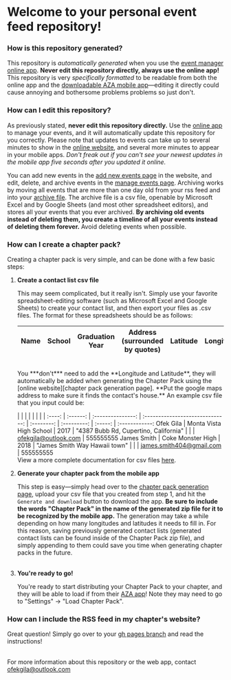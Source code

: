 # Welcome to your personal event feed repository!
### How is this repository generated?
This repository is *automatically generated* when you use the [event manager online app]. **Never edit this repository directly, always use the online app!** This repository is very *specifically formatted* to be readable from both the online app and the [downloadable AZA mobile app][gplay aza app]&mdash;editing it directly could cause annoying and bothersome problems problems so just don't.
### How can I edit this repository?
As previously stated, **never edit this repository directly.** Use the [online app][event manager online app] to manage your events, and it will automatically update this repository for you correctly. Please note that updates to events can take up to several minutes to show in the [online website], and several more minutes to appear in your mobile apps. *Don't freak out if you can't see your newest updates in the mobile app five seconds after you updated it online.*

You can add new events in the [add new events page] in the website, and edit, delete, and archive events in the [manage events page]. Archiving works by moving all events that are more than one day old from your rss feed and into your [archive file]. The archive file is a csv file, openable by Microsoft Excel and by Google Sheets (and most other spreadsheet editors), and stores all your events that you ever archived. **By archiving old events instead of deleting them, you create a timeline of all your events instead of deleting them forever.** Avoid deleting events when possible.
### How can I create a chapter pack?
Creating a chapter pack is very simple, and can be done with a few basic steps:

1. **Create a contact list csv file**
    
    This may seem complicated, but it really isn't. Simply use your favorite spreadsheet-editing software (such as Microsoft Excel and Google Sheets) to create your contact list, and then export your files as .csv files.
    The format for these spreadsheets should be as follows:  
    
    Name | School | Graduation Year | Address (surrounded by quotes) | Latitude | Longitude | Email | Phone number
    :----: | :------: | :---------------: | :------------------------------: | :--------: | :---------: | :-----: | :------------:
    <br />
    You ***don't*** need to add the **Longitude and Latitude**, they will automatically be added when generating the Chapter Pack using the [online website][chapter pack generation page]. **Put the google maps address to make sure it finds the contact's house.** An example csv file that you input could be:
    
     |  |   |  |  |  |  | | 
    :----: | :------: | :---------------: | :------------------------------: | :--------: | :---------: | :-----: | :------------:
    Ofek Gila | Monta Vista High School | 2017 | "4387 Bubb Rd, Cupertino, California" | | | ofekgila@outlook.com | 555555555
    James Smith | Coke Monster High | 2018 | "James Smith Way Hawaii town" | | | james.smith404@gmail.com | 555555555
    <br />
    View a more complete documentation for csv files [here][csv documentation].
2. **Generate your chapter pack from the mobile app**
    
    This step is easy&mdash;simply head over to the [chapter pack generation page], upload your csv file that you created from step 1, and hit the `Generate and download` button to download the app. **Be sure to include the words "Chapter Pack" in the name of the generated zip file for it to be recognized by the mobile app.** The generation may take a while depending on how many longitudes and latitudes it needs to fill in. For this reason, saving previously generated contact lists (generated contact lists can be found inside of the Chapter Pack zip file), and simply appending to them could save you time when generating chapter packs in the future.
    <br /><br />
3. **You're ready to go!**
    
    You're ready to start distributing your Chapter Pack to your chapter, and they will be able to load if from their [AZA app][gplay aza app]! Note they may need to go to "Settings" -> "Load Chapter Pack".

### How can I include the RSS feed in my chapter's website?
Great question! Simply go over to your [gh pages branch] and read the instructions!

<br />For more information about this repository or the web app, contact ofekgila@outlook.com

[event manager online app]:https://the-ofek-foundation.github.io/UnofficialAZAEventManager/ "event manager web app"
[gplay aza app]:https://play.google.com/store/apps/details?id=org.ramonaza.unofficialazaapp&hl=en "aza mobile app on google play"
[online website]:https://ramonaza.github.io/ChapterEventFeedRepo/ "the online website"
[add new events page]:https://the-ofek-foundation.github.io/UnofficialAZAEventManager/#add-events "add new events page"
[manage events page]:https://the-ofek-foundation.github.io/UnofficialAZAEventManager/#manage-events "manage events page"
[archive file]:https://github.com/ramonaza/ChapterEventFeedRepo/blob/master/archive.csv "archive"
[csv documentation]:https://github.com/ischeinkman/UnofficialAZAApp/wiki/Chapter-Packs#contactlistcsv "csv file documentation"
[chapter pack generation page]:https://the-ofek-foundation.github.io/UnofficialAZAEventManager/#chapter-pack "chapter pack generation page"
[gh pages branch]:https://github.com/ramonaza/ChapterEventFeedRepo/tree/gh-pages "gh-pages branch"
